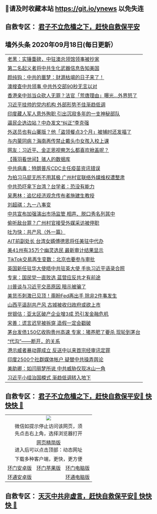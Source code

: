 ## 📩请及时收藏本站 https://git.io/ynews 以免失连</a>
## 自救专区： [君子不立危樯之下，赶快自救保平安 ](https://github.com/pwgy/td/blob/master/README.md)

## 墙外头条 2020年09月18日(每日更新）</a>

 <table>
<tr><td colspan="2" align="left"><a href="https://xdkiug.azureedge.net/?name=c1224811&key=krgexxuardvhjliu&from=gy2">老黑：实锤重磅，中驻澳总领馆领事被抄家</a></td></tr>
<tr><td colspan="2" align="left"><a href="https://xdkiug.azureedge.net/?name=c1224803&key=krgexxuardvhjliu&from=gy2">第二名起义者将中共生化武器信息告知美国</a></td></tr>
<tr><td colspan="2" align="left"><a href="https://xdkiug.azureedge.net/?name=c1224808&key=krgexxuardvhjliu&from=gy2">颜纯钩：中共的噩梦：财源枯竭的日子来了！</a></td></tr>
<tr><td colspan="2" align="left"><a href="https://xdkiug.azureedge.net/?name=c1224804&key=krgexxuardvhjliu&from=gy2">澳搜查中共领事 中共外交部90秒无言以对</a></td></tr>
<tr><td colspan="2" align="left"><a href="https://xdkiug.azureedge.net/?name=c1224827&key=krgexxuardvhjliu&from=gy2">香港亲中翁当众砍人无罪？法官「荒唐理由」曝光…外界怒了</a></td></tr>
<tr><td colspan="2" align="left"><a href="https://xdkiug.azureedge.net/?name=c1224824&key=krgexxuardvhjliu&from=gy2">习近平挂帅的党内机构 外部形势不佳渐趋低调</a></td></tr>
<tr><td colspan="2" align="left"><a href="https://xdkiug.azureedge.net/?name=c1224760&key=krgexxuardvhjliu&from=gy2">印度藏人军人意外殉职 引出沉寂多年的一支神秘部队</a></td></tr>
<tr><td colspan="2" align="left"><a href="https://xdkiug.azureedge.net/?name=c1224833&key=krgexxuardvhjliu&from=gy2">逼民企选边站？中办发文“纠正”李克强</a></td></tr>
<tr><td colspan="2" align="left"><a href="https://xdkiug.azureedge.net/?name=c1224828&key=krgexxuardvhjliu&from=gy2">外送员也有山寨版？他「盗领餐点3个月」被捕时还发福了</a></td></tr>
<tr><td colspan="2" align="left"><a href="https://xdkiug.azureedge.net/?name=c1224823&key=krgexxuardvhjliu&from=gy2">与内蒙同病？海南再传禁止戴头巾女孩入校上课</a></td></tr>
<tr><td colspan="2" align="left"><a href="https://xdkiug.azureedge.net/?name=c1224785&key=krgexxuardvhjliu&from=gy2">网友：习近平、金正恩视察怎么都喜欢掀盖呢？</a></td></tr>
<tr><td colspan="2" align="left"><a href="https://xdkiug.azureedge.net/?name=c1224831&key=krgexxuardvhjliu&from=gy2">【薇羽看世间】骇人的数据库</a></td></tr>
<tr><td colspan="2" align="left"><a href="https://xdkiug.azureedge.net/?name=c1224826&key=krgexxuardvhjliu&from=gy2">中共病毒：特朗普斥CDC主任疫苗资讯错误</a></td></tr>
<tr><td colspan="2" align="left"><a href="https://xdkiug.azureedge.net/?name=c1224770&key=krgexxuardvhjliu&from=gy2">为拍习马屁无所不用其极 广州村官联络外媒维权遭整肃</a></td></tr>
<tr><td colspan="2" align="left"><a href="https://xdkiug.azureedge.net/?name=c1224765&key=krgexxuardvhjliu&from=gy2">中共恐吓拿下台湾？台学者：恐没有能力</a></td></tr>
<tr><td colspan="2" align="left"><a href="https://xdkiug.azureedge.net/?name=c1224832&key=krgexxuardvhjliu&from=gy2">吴惠林：追忆经济观念传布者施建生教授</a></td></tr>
<tr><td colspan="2" align="left"><a href="https://xdkiug.azureedge.net/?name=c1224775&key=krgexxuardvhjliu&from=gy2">刘超祺：九一八事变</a></td></tr>
<tr><td colspan="2" align="left"><a href="https://xdkiug.azureedge.net/?name=c1224772&key=krgexxuardvhjliu&from=gy2">中共宣布加强演出市场监管 相声、脱口秀名列其中</a></td></tr>
<tr><td colspan="2" align="left"><a href="https://xdkiug.azureedge.net/?name=c1224754&key=krgexxuardvhjliu&from=gy2">偷听敌台罪？广州村官接受外媒采访被停职</a></td></tr>
<tr><td colspan="2" align="left"><a href="https://xdkiug.azureedge.net/?name=c1224809&key=krgexxuardvhjliu&from=gy2">吐为快：共产风（外一篇）</a></td></tr>
<tr><td colspan="2" align="left"><a href="https://xdkiug.azureedge.net/?name=c1224784&key=krgexxuardvhjliu&from=gy2">AIT前副处长 台湾女婿傅德恩将任美驻中代办</a></td></tr>
<tr><td colspan="2" align="left"><a href="https://xdkiug.azureedge.net/?name=c1224786&key=krgexxuardvhjliu&from=gy2">美41州有35万个幽灵选民 最新审计结果显示</a></td></tr>
<tr><td colspan="2" align="left"><a href="https://xdkiug.azureedge.net/?name=c1224768&key=krgexxuardvhjliu&from=gy2">TikTok交易再生变数：北京也要参与审批</a></td></tr>
<tr><td colspan="2" align="left"><a href="https://xdkiug.azureedge.net/?name=c1224779&key=krgexxuardvhjliu&from=gy2">英国新任驻华大使晤中共驻英大使 手执习近平语录合照</a></td></tr>
<tr><td colspan="2" align="left"><a href="https://xdkiug.azureedge.net/?name=c1224794&key=krgexxuardvhjliu&from=gy2">专家：国民党一直败选 蓝营应反共才有前途</a></td></tr>
<tr><td colspan="2" align="left"><a href="https://xdkiug.azureedge.net/?name=c1224774&key=krgexxuardvhjliu&from=gy2">川普谈与习近平交恶原因 暗示被骗了</a></td></tr>
<tr><td colspan="2" align="left"><a href="https://xdkiug.azureedge.net/?name=c1224797&key=krgexxuardvhjliu&from=gy2">美货币刺激已见顶！甭盼Fed再出手 除非2件事发生</a></td></tr>
<tr><td colspan="2" align="left"><a href="https://xdkiug.azureedge.net/?name=c1224776&key=krgexxuardvhjliu&from=gy2">山西平遥刮共产风 古城被收归政府或欲上市</a></td></tr>
<tr><td colspan="2" align="left"><a href="https://xdkiug.azureedge.net/?name=c1224788&key=krgexxuardvhjliu&from=gy2">世银估：亚太区破产企业增3成 恐引发金融危机</a></td></tr>
<tr><td colspan="2" align="left"><a href="https://xdkiug.azureedge.net/?name=c1224795&key=krgexxuardvhjliu&from=gy2">宋善：谎言迟早被拆穿 造假一定会戳破</a></td></tr>
<tr><td colspan="2" align="left"><a href="https://xdkiug.azureedge.net/?name=c1224781&key=krgexxuardvhjliu&from=gy2">茅台发债150亿收购贵州高速 专家：猪养肥了要杀 现轮到茅台</a></td></tr>
<tr><td colspan="2" align="left"><a href="https://xdkiug.azureedge.net/?name=c1224757&key=krgexxuardvhjliu&from=gy2">“代沟”——断开，的关系</a></td></tr>
<tr><td colspan="2" align="left"><a href="https://xdkiug.azureedge.net/?name=c1224798&key=krgexxuardvhjliu&from=gy2">港示威者暴动罪成立 反送中以来首宗经审讯定罪</a></td></tr>
<tr><td colspan="2" align="left"><a href="https://xdkiug.azureedge.net/?name=c1224787&key=krgexxuardvhjliu&from=gy2">印度2500个社群媒体帐户 疑替中共操弄舆论</a></td></tr>
<tr><td colspan="2" align="left"><a href="https://xdkiug.azureedge.net/?name=c1224807&key=krgexxuardvhjliu&from=gy2">美助卿：如闫丽梦所说 中共威胁仅现冰山一角</a></td></tr>
<tr><td colspan="2" align="left"><a href="https://xdkiug.azureedge.net/?name=c1224790&key=krgexxuardvhjliu&from=gy2">习近平小组治国模式 渐趋低调转入地下</a></td></tr>

</table>

 ## 自救专区： [君子不立危樯之下，赶快自救保平安🍎 快快快 📩](https://github.com/pwgy/td/blob/master/README.md)
 
<table>
  <tr>
    <td colspan="3" align="center"><img src="https://cdn.jsdelivr.net/gh/opipe/up/oGate65.jpg"/></td>
  </tr>
  <tr>
    <td colspan="3" align="center">微信如提示停止访问该网页，须<br/>先点击右上角，选择浏览器打开</td>
  <tr>
  <tr>
    <td colspan="3" align="center"><a href="https://gitcdn.xyz/cdn/otiny/up/master/show005.htm">网页精简版</a><br/>进入后可以点击顶部：动态网址</td>
  </tr>
  <tr>
    <td colspan="3" align="center">下载多种客户端，更快，更方便</td>
  <tr>
  <tr>
    <td align="center"><a href="https://cdn.jsdelivr.net/gh/opipe/up/oGatea.apk">环门安卓版</a></td>
    <td align="center"><a href="https://x.co/odisk">环门苹果版</a></td>
    <td align="center"><a href="https://cdn.jsdelivr.net/gh/opipe/up/oGate.zip">环门电脑版</a></td>
  </tr>
  <tr>
    <td align="center"><a href="https://cdn.jsdelivr.net/gh/opipe/up/oPipe.apk">环通安卓版</a></td>
    <td align="center"></td>
    <td align="center"><a href="https://raw.githubusercontent.com/opipe/up/master/oPipe.zip">环通电脑版</a></td>
  </tr>
  
</table>


 ## 自救专区： [天灭中共非虚言，赶快自救保平安🍎 快快快 📩](https://github.com/pwgy/td/blob/master/README.md)
